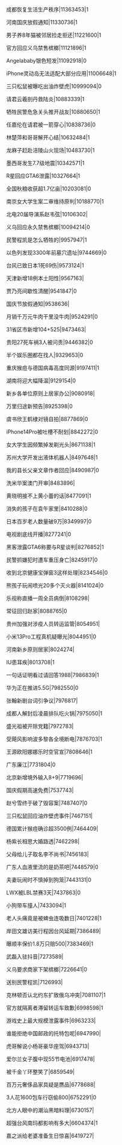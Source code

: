成都恢复生活生产秩序|11363453|1

河南国庆放假通知|11330736|1

男子养8年猫被邻居捡走拒还|11221600|1

官方回应义乌禁售槟榔|11121896|1

Angelababy银色短发|11092918|0

iPhone灵动岛无法适配大部分应用|11006648|1

三只松鼠被曝吃出油炸壁虎|10999094|0

请君云羲剖丹救陆炎|10883339|1

牺牲民警危急关头推开战友|10880650|1

任嘉伦在请君被一箭穿心|10838736|0

林楚萍和哥哥解开心结|10632484|1

龙麻子赶赴涪陵山火现场|10483730|1

墨西哥发生7.7级地震|10342571|1

R星回应GTA6泄露|10327664|1

全国秋粮收获超1.7亿亩|10203081|0

南京女大学生案二审维持原判|10188770|1

北电20届导演系赵韦弦|10106302|

义乌回应永久禁售槟榔|10094214|0

民警程凯是怎么牺牲的|9957947|1

以色列发现3300年前墓穴遗址|9744669|0

台风已致日本1死69伤|9573124|1

天津新增18例本土阳性|9567163|

贾乃亮间歇性清醒|9541847|0

国庆节放假通知|9538636|

月销千万元牛肉干里没牛肉|9524291|0

31省区市新增104+525|9473463|

贵阳27死车祸3人被问责|9446382|0

半个娱乐圈都在找人|9329653|0

重庆猴痘与德国病毒高度同源|9197411|1

湖南将迎大幅降温|9129154|0

新乡各单位原则上居家办公|9080918|

万里归途新预告|8925398|0

虞书欣王鹤棣对镜自拍|8877869|0

iPhone14Pro被吐槽不耐划|8842272|0

女大学生因频繁掉发剃光头|8671138|1

苏州大学开发出液体机器人|8497648|1

我的县长父亲文章作者回应|8490987|0

洗米华案澳门开审|8483896|

黄晓明接不上黄小蕾的话|8477091|1

消失的孩子在袁午家里|8410288|0

日本百岁老人数量破9万|8349997|0

电视剧底线开播|8277241|0

黑客泄露GTA6称要与R星谈判|8276852|1

民警抓嫌犯时遭车重压身亡|8245917|0

收到北京健康宝弹窗3这样处理|8234546|0

熊孩子玩闹喷光20多个灭火器|8141024|0

乐视称直播一周全员病倒|8108298|

常征回归赵家|8088765|0

贵州加强对涉疫人员转运监管|8054951|

小米13Pro工程真机疑曝光|8044951|0

河南新乡原则居家|8024274|

IU患耳疾|8013708|1

一句话证明看过请回答1988|7986839|1

华为正在推进5.5G|7982550|0

张翰新剧台词引争议|7976817|

成都人解封后凌晨排队吃火锅|7975050|1

盛光祖被开除党籍|7972783|

受飓风影响波多黎各全境断电|7876703|1

王源欧阳娜娜乐时空官宣|7808646|1

广东廉江|7731804|0

北京新增境外输入8+9|7719696|

国庆假期高速免费|7537743|

赵兮雪终于破了毁容案|7487407|0

三只松鼠回应油炸壁虎事件|7467151|

德国累计猴痘确诊超3500例|7464409|

杨紫长相思大婚路透|7462298|

父母给儿子取名李不尚书|7456183|

广东人血液里流的是奶茶吧|7448579|0

夫妻玩闹时不慎掉到狗笼|7443131|0

LWX被LBL禁赛3天|7437863|0

小狗带车撞人|7433094|1

老人头痛竟是被蜱虫连吸数日|7401228|1

岸田文雄访美行程因台风延期|7386489|

曝顺丰保价1.8万只赔500|7383469|1

武磊入驻抖音|7273589|

义乌要求商家下架槟榔|7226641|0

送别民警程凯|7126993|

克林顿否认北约东扩致俄乌冲突|7081107|1

官方就隔离者滞留转运车致歉|6998598|1

游戏史上最大规模泄露事件|6963233|

谁能拒绝中国邮政的托特包呢|6947990|

虎哥解说小杨哥豪华座驾|6943713|

爱尔兰女子腹中现55节电池|6917478|

被千金丫环整笑了|6859549|

百万元奢侈品家具疑是赝品|6778688|

3人花1600包车行窃偷800|6752291|0

北方人眼中的潮汕黑暗料理|6730157|

超强台风南玛都影响有多大|6604374|1

嘉之派给老婆准备生日惊喜|6419727|

